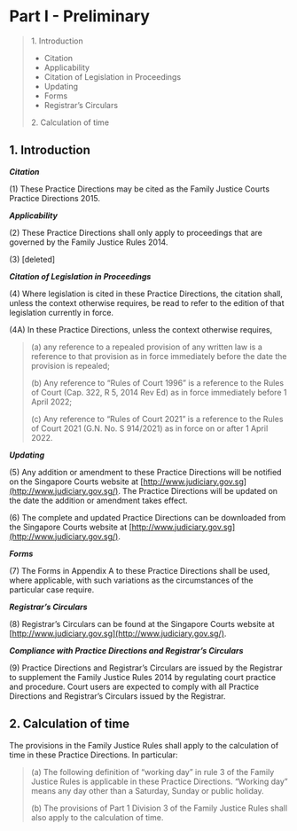 # Part I - Preliminary

> 1\. Introduction
>
> * Citation
> * Applicability
> * Citation of Legislation in Proceedings
> * Updating
> * Forms
> * Registrar’s Circulars
>
> 2\. Calculation of time

## 1. Introduction <a href="#id-1-introduction" id="id-1-introduction"></a>

_**Citation**_

(1) These Practice Directions may be cited as the Family Justice Courts Practice Directions 2015.

_**Applicability**_

(2) These Practice Directions shall only apply to proceedings that are governed by the Family Justice Rules 2014.

(3) \[deleted]

_**Citation of Legislation in Proceedings**_

(4) Where legislation is cited in these Practice Directions, the citation shall, unless the context otherwise requires, be read to refer to the edition of that legislation currently in force.

(4A) In these Practice Directions, unless the context otherwise requires,

> (a) any reference to a repealed provision of any written law is a reference to that provision as in force immediately before the date the provision is repealed;
>
> (b) Any reference to “Rules of Court 1996” is a reference to the Rules of Court (Cap. 322, R 5, 2014 Rev Ed) as in force immediately before 1 April 2022;
>
> (c) Any reference to “Rules of Court 2021” is a reference to the Rules of Court 2021 (G.N. No. S 914/2021) as in force on or after 1 April 2022.

_**Updating**_

(5) Any addition or amendment to these Practice Directions will be notified on the Singapore Courts website at [http://www.judiciary.gov.sg](http://www.judiciary.gov.sg/). The Practice Directions will be updated on the date the addition or amendment takes effect.

(6) The complete and updated Practice Directions can be downloaded from the Singapore Courts website at [http://www.judiciary.gov.sg](http://www.judiciary.gov.sg/).

_**Forms**_

(7) The Forms in Appendix A to these Practice Directions shall be used, where applicable, with such variations as the circumstances of the particular case require.

_**Registrar’s Circulars**_

(8) Registrar’s Circulars can be found at the Singapore Courts website at [http://www.judiciary.gov.sg](http://www.judiciary.gov.sg/).

_**Compliance with Practice Directions and Registrar’s Circulars**_

(9) Practice Directions and Registrar’s Circulars are issued by the Registrar to supplement the Family Justice Rules 2014 by regulating court practice and procedure. Court users are expected to comply with all Practice Directions and Registrar’s Circulars issued by the Registrar.

## 2. Calculation of time <a href="#id-2-calculation-of-time" id="id-2-calculation-of-time"></a>

The provisions in the Family Justice Rules shall apply to the calculation of time in these Practice Directions. In particular:

> (a) The following definition of “working day” in rule 3 of the Family Justice Rules is applicable in these Practice Directions. “Working day” means any day other than a Saturday, Sunday or public holiday.
>
> (b) The provisions of Part 1 Division 3 of the Family Justice Rules shall also apply to the calculation of time.
